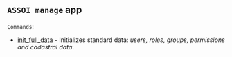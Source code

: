 ## `ASSOI manage` app

`Commands`:

- [init_full_data](management/commands/init_full_data.py) - Initializes standard data: *users, roles, groups, permissions
  and cadastral data*.